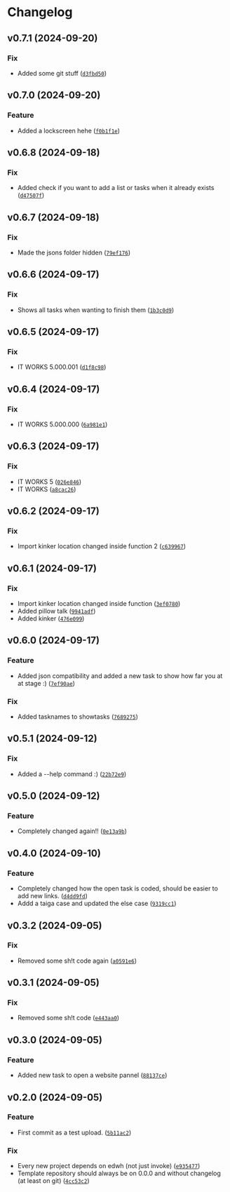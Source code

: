 # Changelog

<!--next-version-placeholder-->

## v0.7.1 (2024-09-20)

### Fix

* Added some git stuff ([`d3fbd50`](https://github.com/Bonne8008/edwh-bonnes-tasks-plugin/commit/d3fbd50ab262d14284ef4d3324f206f443775a0e))

## v0.7.0 (2024-09-20)

### Feature

* Added a lockscreen hehe ([`f0b1f1e`](https://github.com/Bonne8008/edwh-bonnes-tasks-plugin/commit/f0b1f1e541574af6e54df3f3f841c85df0c48487))

## v0.6.8 (2024-09-18)

### Fix

* Added check if you want to add a list or tasks when it already exists ([`d47507f`](https://github.com/Bonne8008/edwh-bonnes-tasks-plugin/commit/d47507f44a7437c47a28b1be92963b67cb791641))

## v0.6.7 (2024-09-18)

### Fix

* Made the jsons folder hidden ([`79ef176`](https://github.com/Bonne8008/edwh-bonnes-tasks-plugin/commit/79ef176150280f0e59130683803e842becb321d5))

## v0.6.6 (2024-09-17)

### Fix

* Shows all tasks when wanting to finish them ([`1b3c0d9`](https://github.com/Bonne8008/edwh-bonnes-tasks-plugin/commit/1b3c0d908b790807b11e79361ed0d1df2e4a7e44))

## v0.6.5 (2024-09-17)

### Fix

* IT WORKS 5.000.001 ([`d1f8c98`](https://github.com/Bonne8008/edwh-bonnes-tasks-plugin/commit/d1f8c98032a60c15afe626f784559af4cc139e81))

## v0.6.4 (2024-09-17)

### Fix

* IT WORKS 5.000.000 ([`6a981e1`](https://github.com/Bonne8008/edwh-bonnes-tasks-plugin/commit/6a981e15f6534caad9443187d6917eee4e0a070a))

## v0.6.3 (2024-09-17)

### Fix

* IT WORKS 5 ([`026e846`](https://github.com/Bonne8008/edwh-bonnes-tasks-plugin/commit/026e846bafc4153c5459471b23e509ee0cb4dc3a))
* IT WORKS ([`a8cac26`](https://github.com/Bonne8008/edwh-bonnes-tasks-plugin/commit/a8cac26dafd623f34b32a2e4bf4f8bd5b9bff4ea))

## v0.6.2 (2024-09-17)

### Fix

* Import kinker location changed inside function 2 ([`c639967`](https://github.com/Bonne8008/edwh-bonnes-tasks-plugin/commit/c63996709972cc9f4e943943078d766fe8fc5488))

## v0.6.1 (2024-09-17)

### Fix

* Import kinker location changed inside function ([`3ef0780`](https://github.com/Bonne8008/edwh-bonnes-tasks-plugin/commit/3ef07801c4230f6168f5a3a97c82092015ac2ee5))
* Added pillow talk ([`9941adf`](https://github.com/Bonne8008/edwh-bonnes-tasks-plugin/commit/9941adf048b07ea0ede11528a4771e3dddd9eb1c))
* Added kinker ([`476e099`](https://github.com/Bonne8008/edwh-bonnes-tasks-plugin/commit/476e09955489a8ee2bd9c2e7aba501b8a873c3b7))

## v0.6.0 (2024-09-17)

### Feature

* Added json compatibility and added a new task to show how far you at at stage :) ([`7ef90ae`](https://github.com/Bonne8008/edwh-bonnes-tasks-plugin/commit/7ef90ae844d7c0601c974326d55bfe45eb4f50bd))

### Fix

* Added tasknames to showtasks ([`7689275`](https://github.com/Bonne8008/edwh-bonnes-tasks-plugin/commit/7689275603df51376b04be07dea2e215cdf7d0fd))

## v0.5.1 (2024-09-12)

### Fix

* Added a --help command :) ([`22b72e9`](https://github.com/Bonne8008/edwh-bonnes-tasks-plugin/commit/22b72e9c84518f2edf201cdbd9f3533d390e49a8))

## v0.5.0 (2024-09-12)

### Feature

* Completely changed again!! ([`0e13a9b`](https://github.com/Bonne8008/edwh-bonnes-tasks-plugin/commit/0e13a9be8d2539810e73fabce7023b21b3e731c2))

## v0.4.0 (2024-09-10)

### Feature

* Completely changed how the open task is coded, should be easier to add new links. ([`d4dd9fd`](https://github.com/Bonne8008/edwh-bonnes-tasks-plugin/commit/d4dd9fd9f087e29523f3f31f60708c3d4de97282))
* Addd a taiga case and updated the else case ([`9319cc1`](https://github.com/Bonne8008/edwh-bonnes-tasks-plugin/commit/9319cc15da94f61ee2f70cc7c29421e947660433))

## v0.3.2 (2024-09-05)

### Fix

* Removed some sh!t code again ([`a0591e6`](https://github.com/Bonne8008/edwh-bonnes-tasks-plugin/commit/a0591e635f9b4c0f83c9de928f5c1a899d4f9280))

## v0.3.1 (2024-09-05)

### Fix

* Removed some sh!t code ([`e443aa0`](https://github.com/Bonne8008/edwh-bonnes-tasks-plugin/commit/e443aa0428fcb081d3717fce821321b6c11f9e91))

## v0.3.0 (2024-09-05)

### Feature

* Added new task to open a website pannel ([`88137ce`](https://github.com/Bonne8008/edwh-bonnes-tasks-plugin/commit/88137cef3ca2c9b03b21c87467326218f83e27c5))

## v0.2.0 (2024-09-05)

### Feature

* First commit as a test upload. ([`5b11ac2`](https://github.com/Bonne8008/edwh-bonnes-tasks-plugin/commit/5b11ac21c6f540e10f43c7fa4b82df1a544e19b1))

### Fix

* Every new project depends on edwh (not just invoke) ([`e935477`](https://github.com/Bonne8008/edwh-bonnes-tasks-plugin/commit/e93547734aaea1f6fbdce890642bffaccde9a868))
* Template repository should always be on 0.0.0 and without changelog (at least on git) ([`4cc53c2`](https://github.com/Bonne8008/edwh-bonnes-tasks-plugin/commit/4cc53c2fba5092c2fc930197688ffdb358b63867))